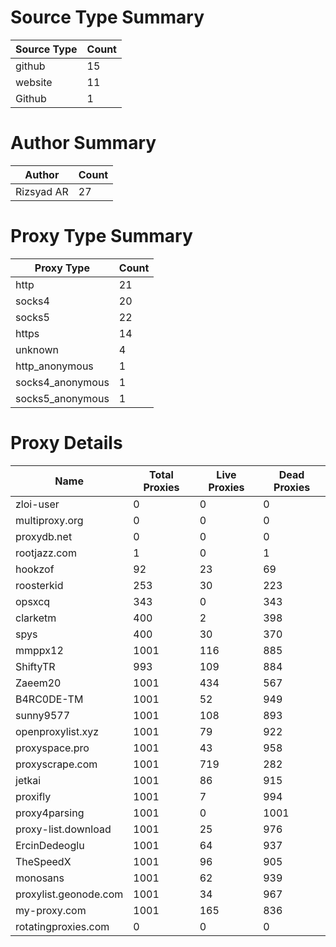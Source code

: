 # Source Type Summary

| Source Type | Count |
|-------------|-------|
| github | 15 |
| website | 11 |
| Github | 1 |


# Author Summary

| Author | Count |
|--------|-------|
| Rizsyad AR | 27 |


# Proxy Type Summary

| Proxy Type | Count |
|------------|-------|
| http | 21 |
| socks4 | 20 |
| socks5 | 22 |
| https | 14 |
| unknown | 4 |
| http_anonymous | 1 |
| socks4_anonymous | 1 |
| socks5_anonymous | 1 |


# Proxy Details

| Name | Total Proxies | Live Proxies | Dead Proxies |
|------|---------------|--------------|---------------|
| zloi-user | 0 | 0 | 0 |
| multiproxy.org | 0 | 0 | 0 |
| proxydb.net | 0 | 0 | 0 |
| rootjazz.com | 1 | 0 | 1 |
| hookzof | 92 | 23 | 69 |
| roosterkid | 253 | 30 | 223 |
| opsxcq | 343 | 0 | 343 |
| clarketm | 400 | 2 | 398 |
| spys | 400 | 30 | 370 |
| mmppx12 | 1001 | 116 | 885 |
| ShiftyTR | 993 | 109 | 884 |
| Zaeem20 | 1001 | 434 | 567 |
| B4RC0DE-TM | 1001 | 52 | 949 |
| sunny9577 | 1001 | 108 | 893 |
| openproxylist.xyz | 1001 | 79 | 922 |
| proxyspace.pro | 1001 | 43 | 958 |
| proxyscrape.com | 1001 | 719 | 282 |
| jetkai | 1001 | 86 | 915 |
| proxifly | 1001 | 7 | 994 |
| proxy4parsing | 1001 | 0 | 1001 |
| proxy-list.download | 1001 | 25 | 976 |
| ErcinDedeoglu | 1001 | 64 | 937 |
| TheSpeedX | 1001 | 96 | 905 |
| monosans | 1001 | 62 | 939 |
| proxylist.geonode.com | 1001 | 34 | 967 |
| my-proxy.com | 1001 | 165 | 836 |
| rotatingproxies.com | 0 | 0 | 0 |
